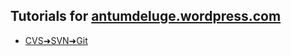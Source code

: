 ## Tutorials for [antumdeluge.wordpress.com](https://antumdeluge.wordpress.com/)

* [CVS➜SVN➜Git](CVS➜SVN➜Git/README.md)

